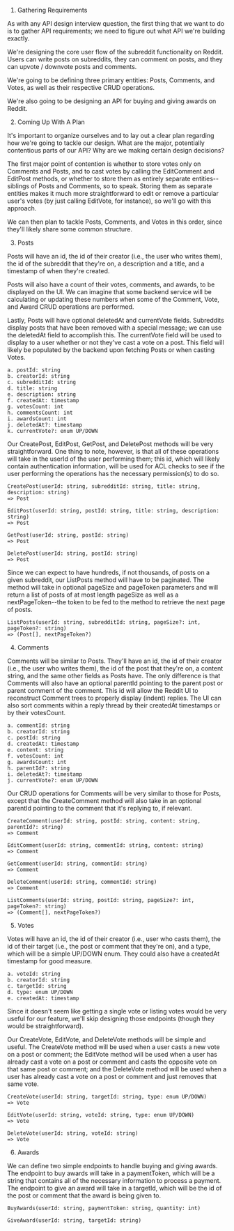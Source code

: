 1. Gathering Requirements

As with any API design interview question, the first thing that we want to do is to gather API requirements; we need to figure out what API we're building exactly.

We're designing the core user flow of the subreddit functionality on Reddit. Users can write posts on subreddits, they can comment on posts, and they can upvote / downvote posts and comments.

We're going to be defining three primary entities: Posts, Comments, and Votes, as well as their respective CRUD operations.

We're also going to be designing an API for buying and giving awards on Reddit.

2. Coming Up With A Plan

It's important to organize ourselves and to lay out a clear plan regarding how we're going to tackle our design. What are the major, potentially contentious parts of our API? Why are we making certain design decisions?

The first major point of contention is whether to store votes only on Comments and Posts, and to cast votes by calling the EditComment and EditPost methods, or whether to store them as entirely separate entities--siblings of Posts and Comments, so to speak. Storing them as separate entities makes it much more straightforward to edit or remove a particular user's votes (by just calling EditVote, for instance), so we'll go with this approach.

We can then plan to tackle Posts, Comments, and Votes in this order, since they'll likely share some common structure.

3. Posts

Posts will have an id, the id of their creator (i.e., the user who writes them), the id of the subreddit that they're on, a description and a title, and a timestamp of when they're created.

Posts will also have a count of their votes, comments, and awards, to be displayed on the UI. We can imagine that some backend service will be calculating or updating these numbers when some of the Comment, Vote, and Award CRUD operations are performed.

Lastly, Posts will have optional deletedAt and currentVote fields. Subreddits display posts that have been removed with a special message; we can use the deletedAt field to accomplish this. The currentVote field will be used to display to a user whether or not they've cast a vote on a post. This field will likely be populated by the backend upon fetching Posts or when casting Votes.

    a. postId: string
    b. creatorId: string
    c. subredditId: string
    d. title: string
    e. description: string
    f. createdAt: timestamp
    g. votesCount: int
    h. commentsCount: int
    i. awardsCount: int
    j. deletedAt?: timestamp
    k. currentVote?: enum UP/DOWN

Our CreatePost, EditPost, GetPost, and DeletePost methods will be very straightforward. One thing to note, however, is that all of these operations will take in the userId of the user performing them; this id, which will likely contain authentication information, will be used for ACL checks to see if the user performing the operations has the necessary permission(s) to do so.

    CreatePost(userId: string, subredditId: string, title: string, description: string)
    => Post

    EditPost(userId: string, postId: string, title: string, description: string)
    => Post

    GetPost(userId: string, postId: string)
    => Post

    DeletePost(userId: string, postId: string)
    => Post

Since we can expect to have hundreds, if not thousands, of posts on a given subreddit, our ListPosts method will have to be paginated. The method will take in optional pageSize and pageToken parameters and will return a list of posts of at most length pageSize as well as a nextPageToken--the token to be fed to the method to retrieve the next page of posts.

    ListPosts(userId: string, subredditId: string, pageSize?: int, pageToken?: string)
    => (Post[], nextPageToken?)

4. Comments

Comments will be similar to Posts. They'll have an id, the id of their creator (i.e., the user who writes them), the id of the post that they're on, a content string, and the same other fields as Posts have. The only difference is that Comments will also have an optional parentId pointing to the parent post or parent comment of the comment. This id will allow the Reddit UI to reconstruct Comment trees to properly display (indent) replies. The UI can also sort comments within a reply thread by their createdAt timestamps or by their votesCount.

    a. commentId: string
    b. creatorId: string
    c. postId: string
    d. createdAt: timestamp
    e. content: string
    f. votesCount: int
    g. awardsCount: int
    h. parentId?: string
    i. deletedAt?: timestamp
    j. currentVote?: enum UP/DOWN

Our CRUD operations for Comments will be very similar to those for Posts, except that the CreateComment method will also take in an optional parentId pointing to the comment that it's replying to, if relevant.

    CreateComment(userId: string, postId: string, content: string, parentId?: string)
    => Comment

    EditComment(userId: string, commentId: string, content: string)
    => Comment

    GetComment(userId: string, commentId: string)
    => Comment

    DeleteComment(userId: string, commentId: string)
    => Comment

    ListComments(userId: string, postId: string, pageSize?: int, pageToken?: string)
    => (Comment[], nextPageToken?)

5. Votes

Votes will have an id, the id of their creator (i.e., user who casts them), the id of their target (i.e., the post or comment that they're on), and a type, which will be a simple UP/DOWN enum. They could also have a createdAt timestamp for good measure.

    a. voteId: string
    b. creatorId: string
    c. targetId: string
    d. type: enum UP/DOWN
    e. createdAt: timestamp

Since it doesn't seem like getting a single vote or listing votes would be very useful for our feature, we'll skip designing those endpoints (though they would be straightforward).

Our CreateVote, EditVote, and DeleteVote methods will be simple and useful. The CreateVote method will be used when a user casts a new vote on a post or comment; the EditVote method will be used when a user has already cast a vote on a post or comment and casts the opposite vote on that same post or comment; and the DeleteVote method will be used when a user has already cast a vote on a post or comment and just removes that same vote.

    CreateVote(userId: string, targetId: string, type: enum UP/DOWN)
    => Vote

    EditVote(userId: string, voteId: string, type: enum UP/DOWN)
    => Vote

    DeleteVote(userId: string, voteId: string)
    => Vote

6. Awards

We can define two simple endpoints to handle buying and giving awards. The endpoint to buy awards will take in a paymentToken, which will be a string that contains all of the necessary information to process a payment. The endpoint to give an award will take in a targetId, which will be the id of the post or comment that the award is being given to.

    BuyAwards(userId: string, paymentToken: string, quantity: int)

    GiveAward(userId: string, targetId: string)